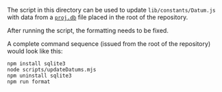The script in this directory can be used to update `lib/constants/Datum.js` with data from a [`proj.db`](https://proj.org/en/stable/resource_files.html#proj-db) file placed in the root of the repository.

After running the script, the formatting needs to be fixed.

A complete command sequence (issued from the root of the repository) would look like this:

    npm install sqlite3
    node scripts/updateDatums.mjs
    npm uninstall sqlite3
    npm run format